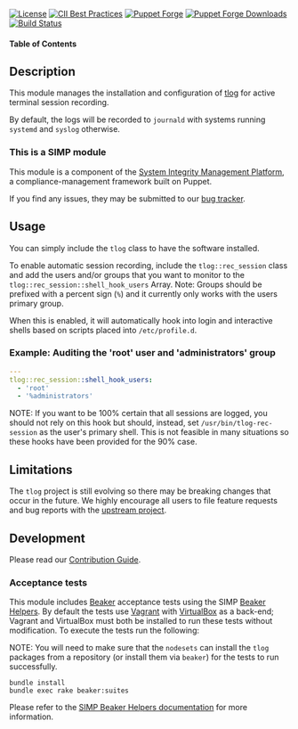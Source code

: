 

[![License](https://img.shields.io/:license-apache-blue.svg)](http://www.apache.org/licenses/LICENSE-2.0.html)
[![CII Best Practices](https://bestpractices.coreinfrastructure.org/projects/73/badge)](https://bestpractices.coreinfrastructure.org/projects/73)
[![Puppet Forge](https://img.shields.io/puppetforge/v/simp/tlog.svg)](https://forge.puppetlabs.com/simp/tlog)
[![Puppet Forge Downloads](https://img.shields.io/puppetforge/dt/simp/tlog.svg)](https://forge.puppetlabs.com/simp/tlog)
[![Build Status](https://travis-ci.org/simp/pupmod-simp-tlog.svg)](https://travis-ci.org/simp/pupmod-simp-tlog)

#### Table of Contents

## Description

This module manages the installation and configuration of
[tlog](http://scribery.github.io/tlog/) for active terminal session recording.

By default, the logs will be recorded to `journald` with systems running
`systemd` and `syslog` otherwise.

### This is a SIMP module

This module is a component of the [System Integrity Management Platform](https://simp-project.com),
a compliance-management framework built on Puppet.

If you find any issues, they may be submitted to our
[bug tracker](https://simp-project.atlassian.net/).

## Usage

You can simply include the `tlog` class to have the software installed.

To enable automatic session recording, include the `tlog::rec_session` class
and add the users and/or groups that you want to monitor to the
`tlog::rec_session::shell_hook_users` Array. Note: Groups should be prefixed
with a percent sign (`%`) and it currently only works with the users primary
group.

When this is enabled, it will automatically hook into login and interactive
shells based on scripts placed into `/etc/profile.d`.

### Example: Auditing the 'root' user and 'administrators' group

```yaml
---
tlog::rec_session::shell_hook_users:
  - 'root'
  - '%administrators'
```

NOTE: If you want to be 100% certain that all sessions are logged, you should
not rely on this hook but should, instead, set `/usr/bin/tlog-rec-session` as
the user's primary shell. This is not feasible in many situations so these
hooks have been provided for the 90% case.

## Limitations

The `tlog` project is still evolving so there may be breaking changes that
occur in the future. We highly encourage all users to file feature requests and
bug reports with the [upstream project](https://github.com/Scribery/tlog).

## Development

Please read our [Contribution Guide](http://simp-doc.readthedocs.io/en/stable/contributors_guide/index.html).

### Acceptance tests

This module includes [Beaker](https://github.com/puppetlabs/beaker) acceptance
tests using the SIMP [Beaker Helpers](https://github.com/simp/rubygem-simp-beaker-helpers).
By default the tests use [Vagrant](https://www.vagrantup.com/) with
[VirtualBox](https://www.virtualbox.org) as a back-end; Vagrant and VirtualBox
must both be installed to run these tests without modification. To execute the
tests run the following:

NOTE: You will need to make sure that the `nodesets` can install the `tlog`
packages from a repository (or install them via `beaker`) for the tests to run
successfully.

```shell
bundle install
bundle exec rake beaker:suites
```

Please refer to the [SIMP Beaker Helpers documentation](https://github.com/simp/rubygem-simp-beaker-helpers/blob/master/README.md)
for more information.
